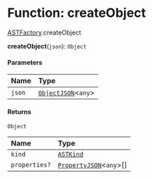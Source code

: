 # Function: createObject

[ASTFactory](/auto-docs/fixed-layout-editor/modules/ASTFactory.md).createObject

**createObject**(`json`): `Object`

#### Parameters

| Name | Type |
| :------ | :------ |
| `json` | [`ObjectJSON`](/auto-docs/fixed-layout-editor/interfaces/ObjectJSON.md)<`any`> |

#### Returns

`Object`

| Name | Type |
| :------ | :------ |
| `kind` | [`ASTKind`](/auto-docs/fixed-layout-editor/enums/ASTKind.md) |
| `properties?` | [`PropertyJSON`](/auto-docs/fixed-layout-editor/types/PropertyJSON.md)<`any`>\[] |

